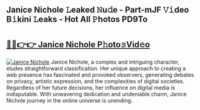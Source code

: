 ## Janice Nichole 𝙻eaked 𝙽u𝚍e - Part-mJF 𝚅𝚒deo B𝚒kini 𝙻eaks - Hot All 𝙿hotos PD9To

# <h2><a href="http://ld2j00w.urlbe.top/?page=Janice+Nichole">🔗🔗👉👉 Janice Nichole P𝚑oto𝚜Vid𝚎o</a></h2>

[![Janice Nichole](https://i.imgur.com/eBuTRDB.gif)](http://ld2j00w.urlbe.top/?page=Janice+Nichole)
Janice Nichole, a complex and intriguing character, eludes straightforward classification. Her unique approach to creating a web presence has fascinated and provoked observers, generating debates on privacy, artistic expression, and the complexities of digital societies. Regardless of her future decisions, her influence on digital media is indisputable. With unwavering dedication and undeniable charm, Janice Nichole journey in the online universe is unending.
